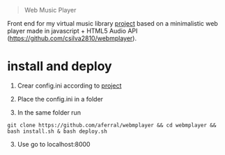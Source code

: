> Web Music Player


Front end for my virtual music library [project](https://github.com/aferral/FUSE-virtual-music-library) based on a minimalistic web player made in javascript + HTML5 Audio API (https://github.com/csilva2810/webmplayer).



# install and deploy
1. Crear config.ini according to [project](https://github.com/aferral/FUSE-virtual-music-library#easy-config)

2. Place the config.ini in a folder

2. In the same folder run
```
git clone https://github.com/aferral/webmplayer && cd webmplayer && bash install.sh & bash deploy.sh
```

3. Use
go to localhost:8000

